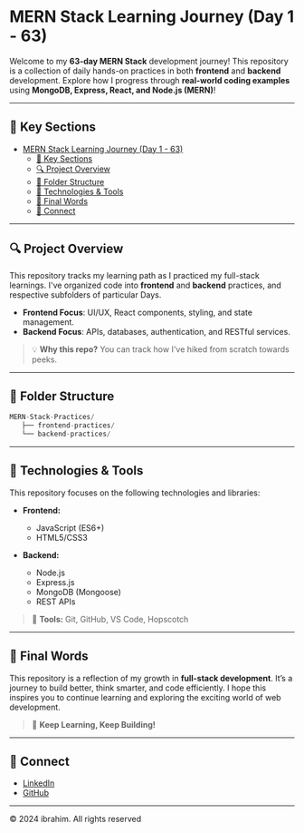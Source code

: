 # MERN Stack Learning Journey (Day 1 - 63)

Welcome to my **63-day MERN Stack** development journey! This repository is a collection of daily hands-on practices in both **frontend** and **backend** development. Explore how I progress through **real-world coding examples** using **MongoDB, Express, React, and Node.js (MERN)**!

---

## 🌟 Key Sections

- [MERN Stack Learning Journey (Day 1 - 63)](#mern-stack-learning-journey-day-1---63)
  - [🌟 Key Sections](#-key-sections)
  - [🔍 Project Overview](#-project-overview)
  - [📂 Folder Structure](#-folder-structure)
  - [🧰 Technologies \& Tools](#-technologies--tools)
  - [🎯 Final Words](#-final-words)
  - [📧 Connect](#-connect)

---

## 🔍 Project Overview

This repository tracks my learning path as I practiced my full-stack learnings. I've organized code into **frontend** and **backend** practices, and respective subfolders of particular Days.

- **Frontend Focus**: UI/UX, React components, styling, and state management.
- **Backend Focus**: APIs, databases, authentication, and RESTful services.

> 💡 **Why this repo?**  You can track how I've hiked from scratch towards peeks.

---

## 📂 Folder Structure

```sql
MERN-Stack-Practices/
   ├── frontend-practices/
   └── backend-practices/

```

---

## 🧰 Technologies & Tools

This repository focuses on the following technologies and libraries:

- **Frontend:**
  - JavaScript (ES6+)
  - HTML5/CSS3

- **Backend:**
  - Node.js
  - Express.js
  - MongoDB (Mongoose)
  - REST APIs

> 🔧 **Tools:** Git, GitHub, VS Code, Hopscotch

---

## 🎯 Final Words

This repository is a reflection of my growth in **full-stack development**. It’s a journey to build better, think smarter, and code efficiently. I hope this inspires you to continue learning and exploring the exciting world of web development.

> 🌱 **Keep Learning, Keep Building!**

---

## 📧 Connect

- [LinkedIn](https://www.linkedin.com/in/ibrahimbhatti)
- [GitHub](https://github.com/ibrahimbhatti01)

---

© 2024 ibrahim. All rights reserved
